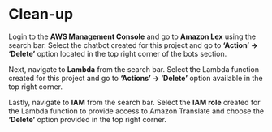 # Clean-up
Login to the **AWS Management Console** and go to **Amazon Lex** using the search bar. Select the chatbot created for this project and go to **‘Action’ → ‘Delete’** option located in the top right corner of the bots section.

Next, navigate to **Lambda** from the search bar. Select the Lambda function created for this project and go to **‘Actions’ → ‘Delete’** option available in the top right corner.

Lastly, navigate to **IAM** from the search bar. Select the **IAM role** created for the Lambda function to provide access to Amazon Translate and choose the **‘Delete’** option provided in the top right corner.
